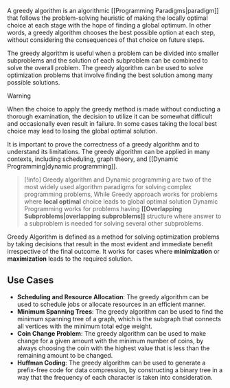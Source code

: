 A greedy algorithm is an algorithmic [[Programming Paradigms|paradigm]] that follows the problem-solving heuristic of making the locally optimal choice at each stage with the hope of finding a global optimum. In other words, a greedy algorithm chooses the best possible option at each step, without considering the consequences of that choice on future steps.

The greedy algorithm is useful when a problem can be divided into smaller subproblems and the solution of each subproblem can be combined to solve the overall problem. The greedy algorithm can be used to solve optimization problems that involve finding the best solution among many possible solutions.

> [!warning]
> When the choice to apply the greedy method is made without conducting a thorough examination, the decision to utilize it can be somewhat difficult and occasionally even result in failure. In some cases taking the local best choice may lead to losing the global optimal solution.

It is important to prove the correctness of a greedy algorithm and to understand its limitations. The greedy algorithm can be applied in many contexts, including scheduling, graph theory, and [[Dynamic Programming|dynamic programming]].

> [!info]
> Greedy algorithm and Dynamic programming are two of the most widely used algorithm paradigms for solving complex programming problems, While Greedy approach works for problems where **local optimal** choice leads to global optimal solution Dynamic Programming works for problems having **[[Overlapping Subproblems|overlapping subproblems]]** structure where answer to a subproblem is needed for solving several other subproblems.

Greedy Algorithm is defined as a method for solving optimization problems by taking decisions that result in the most evident and immediate benefit irrespective of the final outcome. It works for cases where **minimization** or **maximization** leads to the required solution.

## Use Cases
- **Scheduling and Resource Allocation**: The greedy algorithm can be used to schedule jobs or allocate resources in an efficient manner.
- **Minimum Spanning Trees**: The greedy algorithm can be used to find the minimum spanning tree of a graph, which is the subgraph that connects all vertices with the minimum total edge weight.
- **Coin Change Problem**: The greedy algorithm can be used to make change for a given amount with the minimum number of coins, by always choosing the coin with the highest value that is less than the remaining amount to be changed.
- **Huffman Coding**: The greedy algorithm can be used to generate a prefix-free code for data compression, by constructing a binary tree in a way that the frequency of each character is taken into consideration.